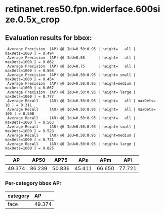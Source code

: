# retinanet.res50.fpn.widerface.600size.0.5x_crop  
## Evaluation results for bbox:  
```  
 Average Precision  (AP) @[ IoU=0.50:0.95 | height=   all | maxDets=1000 ] = 0.494
 Average Precision  (AP) @[ IoU=0.50      | height=   all | maxDets=1000 ] = 0.862
 Average Precision  (AP) @[ IoU=0.75      | height=   all | maxDets=1000 ] = 0.508
 Average Precision  (AP) @[ IoU=0.50:0.95 | height= small | maxDets=1000 ] = 0.454
 Average Precision  (AP) @[ IoU=0.50:0.95 | height=medium | maxDets=1000 ] = 0.667
 Average Precision  (AP) @[ IoU=0.50:0.95 | height= large | maxDets=1000 ] = 0.777
 Average Recall     (AR) @[ IoU=0.50:0.95 | height=   all | maxDets=  10 ] = 0.311
 Average Recall     (AR) @[ IoU=0.50:0.95 | height=   all | maxDets= 100 ] = 0.508
 Average Recall     (AR) @[ IoU=0.50:0.95 | height=   all | maxDets=1000 ] = 0.563
 Average Recall     (AR) @[ IoU=0.50:0.95 | height= small | maxDets=1000 ] = 0.528
 Average Recall     (AR) @[ IoU=0.50:0.95 | height=medium | maxDets=1000 ] = 0.721
 Average Recall     (AR) @[ IoU=0.50:0.95 | height= large | maxDets=1000 ] = 0.826
```  
|   AP   |  AP50  |  AP75  |  APs   |  APm   |  APl   |  
|:------:|:------:|:------:|:------:|:------:|:------:|  
| 49.374 | 86.239 | 50.836 | 45.411 | 66.650 | 77.721 |
### Per-category bbox AP:  

| category   | AP     |  
|:-----------|:-------|  
| face       | 49.374 |
